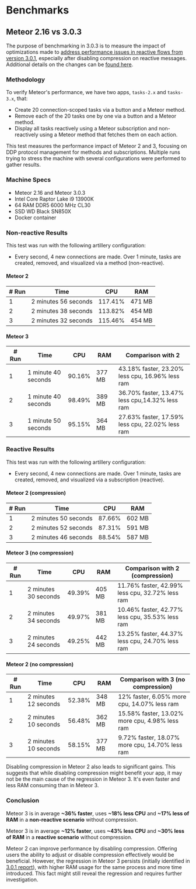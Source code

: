 # Benchmarks

## Meteor 2.16 vs 3.0.3

The purpose of benchmarking in 3.0.3 is to measure the impact of optimizations made to [address performance issues in reactive flows from version 3.0.1](../meteor2.16-vs-3.0.1), especially after disabling compression on reactive messages. Additional details on the changes can be [found here](https://github.com/meteor/meteor/pull/13320).

### Methodology

To verify Meteor's performance, we have two apps, `tasks-2.x` and `tasks-3.x`, that:

- Create 20 connection-scoped tasks via a button and a Meteor method.
- Remove each of the 20 tasks one by one via a button and a Meteor method.
- Display all tasks reactively using a Meteor subscription and non-reactively using a Meteor method that fetches them on each action.

This test measures the performance impact of Meteor 2 and 3, focusing on DDP protocol management for methods and subscriptions. Multiple runs trying to stress the machine with several configurations were performed to gather results.

### Machine Specs

- Meteor 2.16 and Meteor 3.0.3
- Intel Core Raptor Lake i9 13900K
- 64 RAM DDR5 6000 MHz CL30
- SSD WD Black SN850X
- Docker container

### Non-reactive Results

This test was run with the following artillery configuration:

- Every second, 4 new connections are made. Over 1 minute, tasks are created, removed, and visualized via a method (non-reactive).

#### Meteor 2

| # Run | Time                 | CPU     | RAM    |
| ----- | -------------------- | ------- | ------ |
| 1     | 2 minutes 56 seconds | 117.41% | 471 MB |
| 2     | 2 minutes 38 seconds | 113.82% | 454 MB |
| 3     | 2 minutes 32 seconds | 115.46% | 454 MB |


####  Meteor 3

| # Run | Time                | CPU    | RAM    | Comparison with 2                               |
| ----- | ------------------- | ------ | ------ | ----------------------------------------------- |
| 1     | 1 minute 40 seconds | 90.16% | 377 MB | 43.18% faster, 23.20% less cpu, 16.96% less ram |
| 2     | 1 minute 40 seconds | 98.49% | 389 MB | 36.70% faster, 13.47% less cpu,14.32% less ram  |
| 3     | 1 minute 50 seconds | 95.15% | 364 MB | 27.63% faster, 17.59% less cpu, 22.02% less ram |


### Reactive Results

This test was run with the following artillery configuration:

- Every second, 4 new connections are made. Over 1 minute, tasks are created, removed, and visualized via a subscription (reactive).

#### Meteor 2 (compression)

| # Run | Time                 | CPU    | RAM    |
| ----- | -------------------- | ------ | ------ |
| 1     | 2 minutes 50 seconds | 87.66% | 602 MB |
| 2     | 2 minutes 52 seconds | 87.31% | 591 MB |
| 3     | 2 minutes 46 seconds | 88.54% | 587 MB |


####  Meteor 3 (no compression)

| # Run | Time                 | CPU    | RAM    | Comparison with 2 (compression)                 |
| ----- | -------------------- | ------ | ------ | ----------------------------------------------- |
| 1     | 2 minutes 30 seconds | 49.39% | 405 MB | 11.76% faster, 42.99% less cpu, 32.72% less ram |
| 2     | 2 minutes 34 seconds | 49.97% | 381 MB | 10.46% faster, 42.77% less cpu, 35.53% less ram |
| 3     | 2 minutes 24 seconds | 49.25% | 442 MB | 13.25% faster, 44.37% less cpu, 24.70% less ram |

#### Meteor 2 (no compression)

| # Run | Time                 | CPU    | RAM    | Comparison with 3 (no compression)              |
| ----- | -------------------- | ------ | ------ | ----------------------------------------------- |
| 1     | 2 minutes 12 seconds | 52.38% | 348 MB | 12% faster, 6.05% more cpu, 14.07% less ram |
| 2     | 2 minutes 10 seconds | 56.48% | 362 MB | 15.58% faster, 13.02% more cpu, 4.98% less ram |
| 3     | 2 minutes 10 seconds | 58.15% | 377 MB | 9.72% faster, 18.07% more cpu, 14.70% less ram |

Disabling compression in Meteor 2 also leads to significant gains. This suggests that while disabling compression might benefit your app, it may not be the main cause of the regression in Meteor 3. It's even faster and less RAM consuming than in Meteor 3.

### Conclusion

Meteor 3 is in average **~36% faster**, uses **~18% less CPU** and  **~17% less of RAM** in a **non-reactive scenario** without compression.

Meteor 3 is in average **~12% faster**, uses **~43% less CPU** and **~30% less of RAM** in a **reactive scenario** without compression.

Meteor 2 can improve performance by disabling compression. Offering users the ability to adjust or disable compression effectively would be beneficial. However, the regression in Meteor 3 persists (initially identified in [3.0.1 report](../meteor2.16-vs-3.0.1#conclusion)), with higher RAM usage for the same process and more time introduced. This fact might still reveal the regression and requires further investigation.

